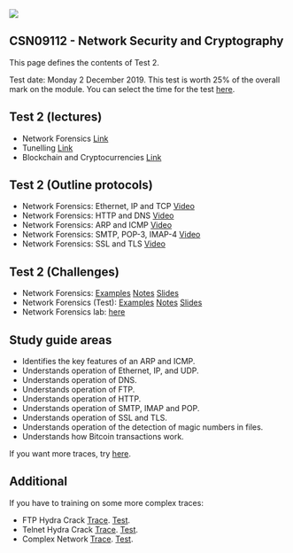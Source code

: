 <img src="https://github.com/billbuchanan/csn09112/blob/master/zadditional/top_csn09112.png"/>

## CSN09112 - Network Security and Cryptography

This page defines the contents of Test 2.

Test date: Monday 2 December 2019. This test is worth 25% of the overall mark on the module. You can select the time for the test [here](https://moodle.napier.ac.uk/mod/choicegroup/view.php?id=1390450).

## Test 2 (lectures)

* Network Forensics [Link](https://github.com/billbuchanan/csn09112/tree/master/week09_network_forensics)
* Tunelling [Link](https://github.com/billbuchanan/csn09112/tree/master/week10_tunnelling)
* Blockchain and Cryptocurrencies [Link](https://github.com/billbuchanan/csn09112/tree/master/week11_blockchain)

## Test 2 (Outline protocols)

* Network Forensics: Ethernet, IP and TCP [Video](https://www.youtube.com/watch?v=CGMtK4woT_I)
* Network Forensics: HTTP and DNS [Video](https://www.youtube.com/watch?v=C1NCH3S8NAQ)
* Network Forensics: ARP and ICMP [Video](https://www.youtube.com/watch?v=xVXa2jk7CxM)
* Network Forensics: SMTP, POP-3, IMAP-4 [Video](https://www.youtube.com/watch?v=1L4lKRMTzFM)
* Network Forensics: SSL and TLS [Video](https://www.youtube.com/watch?v=whPgoZpsu6Y)

## Test 2 (Challenges)

* Network Forensics: [Examples](https://asecuritysite.com/forensics/pcap) [Notes](https://asecuritysite.com/public/unit09.pdf) [Slides](https://asecuritysite.com/book_chap08.pdf)
* Network Forensics (Test): [Examples](https://asecuritysite.com/forensics/pcap) [Notes](https://asecuritysite.com/public/unit09.pdf) [Slides](https://asecuritysite.com/book_chap08.pdf)
* Network Forensics lab: [here](https://asecuritysite.com/log/csn09112_lab08.pdf)

## Study guide areas

* Identifies the key features of an ARP and ICMP.
* Understands operation of Ethernet, IP, and UDP.
* Understands operation of DNS.
* Understands operation of FTP.
* Understands operation of HTTP.
* Understands operation of SMTP, IMAP and POP.
* Understands operation of SSL and TLS.
* Understands operation of the detection of magic numbers in files.
* Understands how Bitcoin transactions work.

If you want more traces, try [here](https://asecuritysite.com/forensics/pcap).

## Additional
If you have to training on some more complex traces:

* FTP Hydra Crack [Trace](http://asecuritysite.com/log/hydra_ftp.zip). [Test](https://asecuritysite.com/tests/tests?sortBy=advf01). 
* Telnet Hydra Crack [Trace](http://asecuritysite.com/log/hydra_telnet.zip). [Test](https://asecuritysite.com/tests/tests?sortBy=advf02).
* Complex Network [Trace](http://asecuritysite.com/public/cw_capture.zip). [Test](https://asecuritysite.com/tests/tests?sortBy=advf04). 

